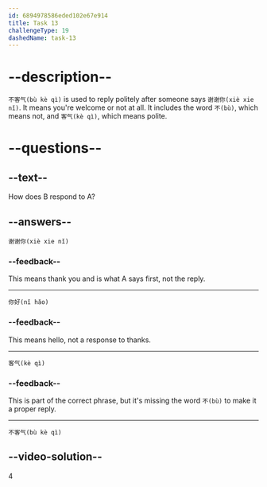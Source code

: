 ```yaml
---
id: 6894978586eded102e67e914
title: Task 13
challengeType: 19
dashedName: task-13
---
```


<!-- (Audio) B：不客气 -->

# --description--

`不客气(bù kè qì)` is used to reply politely after someone says `谢谢你(xiè xie nǐ)`. It means you're welcome or not at all. It includes the word `不(bù)`, which means not, and `客气(kè qì)`, which means polite.

# --questions--

## --text--

How does B respond to A?

## --answers--

`谢谢你(xiè xie nǐ)`

### --feedback--

This means thank you and is what A says first, not the reply.

---

`你好(nǐ hǎo)`

### --feedback--

This means hello, not a response to thanks.

---

`客气(kè qì)`

### --feedback--

This is part of the correct phrase, but it's missing the word `不(bù)` to make it a proper reply.

---

`不客气(bù kè qì)`

## --video-solution--

4
